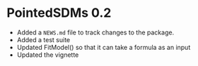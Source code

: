 # PointedSDMs 0.2

* Added a `NEWS.md` file to track changes to the package.
* Added a test suite
* Updated FitModel() so that it can take a formula as an input
* Updated the vignette




